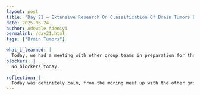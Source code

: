 ```yaml
---
layout: post
title: "Day 21 – Extensive Research On Classification Of Brain Tumors Based On Grade Level"
date: 2025-06-24
author: Adewale Adeniyi
permalink: /day21.html
tags: ["Brain Tumors"]

what_i_learned: |
  Today, we had a meeting with other group teams in preparation for the presentation on friday and update on our team relationship with our high school teachers and mentors, I learnt how the presentation would go and what the demo video is supposed to contain, This morning was very calm and hill which in my opinion was needed because of the extremely hot weather and how much work load we've been doing probably because of the up coming presentation, also after lunch we shared a class room with group 12 which we both engaged in a pyhton, Api and pandas quiz challenge just see what we've learnt and just for a little competition. Our group obviously won but the other team just got two questions wrong. It was fun and also an avenue to learn, the website we used for the quiz was from code basic. I and Ato also took a look on the slide for the presentation and started editing while Arpana and Skylar kept on looking for data and cleaning the data. Then in general we have made progress but we would have to address the literature review again and the write up for the projects manuscript. Our high school teacher has been also a great help to the researching part and just organising any write up or presentation well, thanks to his prior knowledge of researching.
blockers: |
  No blockers today.
 
reflection: |
  Today was definitely calm, from the moring meet up with the other groups to just chat and catch up on how the project is supposed to be, the updating on our project, now we've gotten enough data to run a sample test on how far we've gotten, despite having a set back we managed to still cacth up to our schedule, all that is left is to keep going and then we also start the paper again due to the missing information from the very start of the project that was addressed last week friday by our faculty mentor.
---
```

